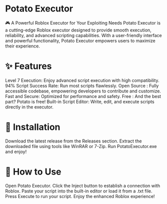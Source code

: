 # Potato Executor
🎮 A Powerful Roblox Executor for Your Exploiting Needs
Potato Executor is a cutting-edge Roblox executor designed to provide smooth execution, reliability, and advanced scripting capabilities. With a user-friendly interface and powerful functionality, Potato Executor empowers users to maximize their experience.

# ✨ Features

Level 7 Execution: Enjoy advanced script execution with high compatibility.
94% Script Success Rate: Run most scripts flawlessly.
Open Source : Fully accessible codebase, empowering developers to contribute and customize.
Fast and Secure: Optimized for performance and safety.
Free : And the best part? Potato is free!
Built-in Script Editor: Write, edit, and execute scripts directly in the executor.

# 🔧 Installation

Download the latest release from the Releases section.
Extract the downloaded file using tools like WinRAR or 7-Zip.
Run PotatoExecutor.exe and enjoy!

# 📝 How to Use

Open Potato Executor.
Click the Inject button to establish a connection with Roblox.
Paste your script into the built-in editor or load it from a .txt file.
Press Execute to run your script.
Enjoy the enhanced Roblox experience!
